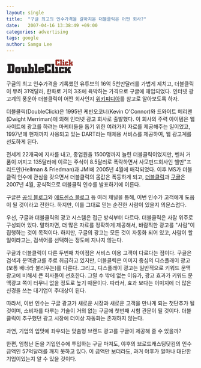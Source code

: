 ```yaml
---
layout: single
title:  "구글 최고의 인수가격을 갈아치운 더블클릭은 어떤 회사?"
date:   2007-04-16 13:38:49 +09:00
categories: advertising
tags: google
author: Samgu Lee
---
```

![더블클릭 로고](/assets/double-click-logo.png)

구글의 최고 인수가격을 기록했던 유튜브의 16억 5천만달러를 가볍게 제치고, 더블클릭이 무려 31억달러, 한화로 거의 3조에 육박하는 가격으로 구글에 매입되었다. 인터넷 광고계의 풍운아 더블클릭이 어떤 회사인지 [위키피디아](http://en.wikipedia.org/wiki/DoubleClick)를 참고로 알아보도록 하자.

더블클릭(DoubleClick)은 1995년 케빈오코너(Kevin O'Connor)와 드와이트 메리맨(Dwight Merriman)에 의해 인터넷 광고 회사로 출발했다. 이 회사의 주력 아이템은 웹사이트에 광고를 하려는 마케터들을 돕기 위한 여러가지 자료를 제공해주는 일이었고, 1997년에 현재까지 사용되고 있는 DART라는 매체용 서비스를 제공하여, 웹 광고계를 선도하게 된다.

전세계 22개국에 지사를 내고, 종업원을 1500명까지 늘린 더블클릭이었지만, 벤처 거품이 꺼지고 135달러에 이르는 주식이 8.5달러로 폭락하면서 사모펀드회사인 헬만"프리드만(Hellman & Friedman)과 JMI에 2005년 4월에 매각되었다. 이후 MS가 더블클릭 인수에 관심을 갖으면서 더블클릭의 몸값은 폭등하게 되고, [더블클릭](http://www.doubleclick.com/us/about_doubleclick/press_releases/default.asp?p=572)과 [구글](http://www.google.com/intl/en/press/pressrel/doubleclick.html)은 2007년 4월, 공식적으로 더블클릭 인수를 발표하기에 이른다.

구글은 [공식 블로그](http://googleblog.blogspot.com/2007/04/next-step-in-google-advertising.html)와 [애드센스 블로그](http://adsense-ko.blogspot.com/2007/04/doubleclick.html) 등 여러 채널을 통해, 이번 인수가 고객에게 도움이 될 것이라고 전한다. 하지만, 이를 그대로 믿는 순진한 사람이 있을지 의문스럽다.

우선, 구글과 더블클릭의 광고 시스템은 접근 방식부터 다르다. 더블클릭은 사람 위주로 구성되어 있다. 말하자면, 더 많은 자료를 정확하게 제공해서, 바람직한 광고를 "사람"이 집행하는 것이 목적이다. 하지만, 구글의 광고는 모든 것이 자동화 되어 있고, 사람이 할 일이라고는, 검색어를 선택하는 정도에 지나지 않는다.

구글과 더블클릭이 다른 두번째 차이점은 서비스 이용 고객이 다르다는 점이다. 구글은 검색과 문맥광고를 주로 취급하고 있지만, 더블클릭은 이미지 중심의 디스플래이 광고(보통 배너라 불리우는)를 다룬다. 그리고, 디스플래이 광고는 일반적으로 키워드 문맥광고에 비해서 큰 회사들이 선호한다. 그럴 수 밖에 없는 이유가, 광고 효과가 키워드 문맥광고 쪽이 터무니 없을 정도로 높기 때문이다. 따라서, 효과 보다는 이미지에 더 많은 신경을 쓰는 대기업이 주대상이 된다.

따라서, 이번 인수는 구글 광고가 새로운 시장과 새로운 고객을 만나게 되는 첫단추가 될 것이며, 소비자를 다루는 기술이 거의 없는 구글에 첫번째 시험 관문이 될 것이다. 더블클릭이 추구했던 광고 시장에 더이상 자동화는 존재하지 않는다.

과연, 기업의 입맛에 좌우되는 맞춤형 브랜드 광고를 구글이 제공해 줄 수 있을까?

한편, 엄청난 돈을 기업인수에 투입하는 구글 마져도, 야후의 브로드캐스팅닷컴의 인수금액인 57억달러를 깨지 못하고 있다. 이 금액만 보더라도, 과거 야후가 얼마나 대단한 기업이었는지 알 수 있을 것이다.
